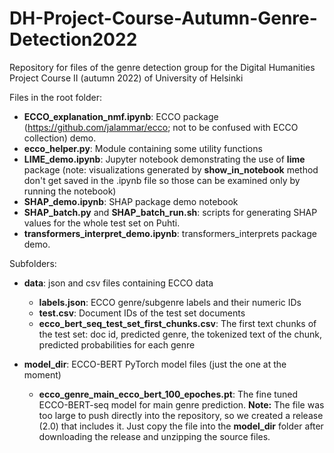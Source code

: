 # DH-Project-Course-Autumn-Genre-Detection2022
Repository for files of the genre detection group for the Digital Humanities Project Course II (autumn 2022) of University of Helsinki

Files in the root folder:

- **ECCO_explanation_nmf.ipynb**: ECCO package (https://github.com/jalammar/ecco; not to be confused with ECCO collection) demo. 
- **ecco_helper.py**: Module containing some utility functions
- **LIME_demo.ipynb**: Jupyter notebook demonstrating the use of **lime** package (note: visualizations generated by **show_in_notebook** method don't get saved in the .ipynb file so those can be examined only by running the notebook) 
- **SHAP_demo.ipynb**: SHAP package demo notebook
- **SHAP_batch.py** and **SHAP_batch_run.sh**: scripts for generating SHAP values for the whole test set on Puhti. 
- **transformers_interpret_demo.ipynb**: transformers_interprets package demo.

Subfolders:

- **data**: json and csv files containing ECCO data
  - **labels.json**:                               ECCO genre/subgenre labels and their numeric IDs
  - **test.csv**:                                  Document IDs of the test set documents
  - **ecco_bert_seq_test_set_first_chunks.csv**:   The first text chunks of the test set: doc id, predicted genre, the tokenized text of the chunk, predicted probabilities for each genre  

- **model_dir**: ECCO-BERT PyTorch model files (just the one at the moment)
  - **ecco_genre_main_ecco_bert_100_epoches.pt**:  The fine tuned ECCO-BERT-seq model for main genre prediction. **Note:** The file was too large to push directly into the repository, so we created a release (2.0) that includes it. Just copy the file into the **model_dir** folder after downloading the release and unzipping the source files.
  
